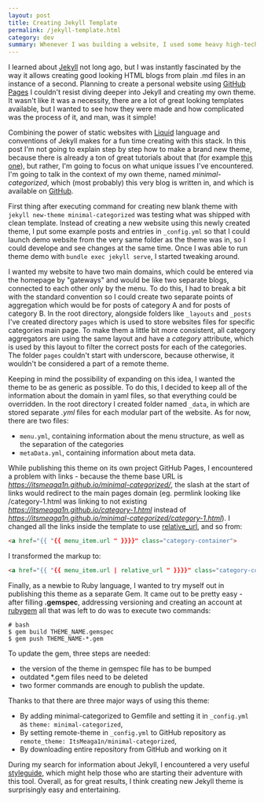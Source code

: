 ```yaml
---
layout: post
title: Creating Jekyll Template
permalink: /jekyll-template.html
category: dev
summary: Whenever I was building a website, I used some heavy high-tech libraries for that. Recently, I discovered a much more light-weight ways to create simple websites. In this post I will write about my experiences with <b>Jekyll</b>.
---
```


I learned about [Jekyll](https://jekyllrb.com/) not long ago, but I was instantly fascinated by the way it allows creating good looking HTML blogs from plain .md files in an instance of a second. Planning to create a personal website using [GitHub Pages](https://pages.github.com/) I couldn't resist diving deeper into Jekyll and creating my own theme. It wasn't like it was a necessity, there are a lot of great looking templates available, but I wanted to see how they were made and how complicated was the process of it, and man, was it simple!

Combining the power of static websites with [Liquid](https://shopify.github.io/liquid/) language and conventions of Jekyll makes for a fun time creating with this stack. In this post I'm not going to explain step by step how to make a brand new theme, because there is already a ton of great tutorials about that (for example [this one](https://medium.com/@jameshamann/creating-your-own-jekyll-theme-gem-1f8180a0e4b8)), but rather, I'm going to focus on what unique issues I've encountered. I'm going to talk in the context of my own theme, named _minimal-categorized_, which (most probably) this very blog is written in, and which is available on [GitHub](https://github.com/ItsMeaga1n/minimal-categorized/).

First thing after executing command for creating new blank theme with `jekyll new-theme minimal-categorized` was testing what was shipped with clean template. Instead of creating a new website using this newly created theme, I put some example posts and entries in `_config.yml` so that I could launch demo website from the very same folder as the theme was in, so I could develope and see changes at the same time. Once I was able to run theme demo with `bundle exec jekyll serve`, I started tweaking around.

I wanted my website to have two main domains, which could be entered via the homepage by "gateways" and would be like two separate blogs, connected to each other only by the menu. To do this, I had to break a bit with the standard convention so I could create two separate points of aggregation which would be for posts of category A and for posts of category B. In the root directory, alongside folders like `_layouts` and `_posts` I've created directory `pages` which is used to store websites files for specific categories main page. To make them a little bit more consistent, all category aggregators are using the same layout and have a _category_ attribute, which is used by this layout to filter the correct posts for each of the categories. The folder `pages` couldn't start with underscore, because otherwise, it wouldn't be considered a part of a remote theme.

Keeping in mind the possibility of expanding on this idea, I wanted the theme to be as generic as possible. To do this, I decided to keep all of the information about the domain in yaml files, so that everything could be overridden. In the root directory I created folder named `_data`, in which are stored separate _.yml_ files for each modular part of the website. As for now, there are two files:
* `menu.yml`, containing information about the menu structure, as well as the separation of the categories
* `metaData.yml`, containing information about meta data.

While publishing this theme on its own project GitHub Pages, I encountered a problem with links - because the theme base URL is _https://itsmeaga1n.github.io/minimal-categorized/_, the slash at the start of links would redirect to the main pages domain (eg. permlink looking like /category-1.html was linking to not existing _https://itsmeaga1n.github.io/category-1.html_ instead of _https://itsmeaga1n.github.io/minimal-categorized/category-1.html_). I changed all the links inside the template to use [relative_url](https://talk.jekyllrb.com/t/relative-url-and-baseurl/2051), and so from:
```html
<a href="{{ "{{ menu_item.url " }}}}" class="category-container">
```
I transformed the markup to:
```html
<a href="{{ "{{ menu_item.url | relative_url " }}}}" class="category-container">
```

Finally, as a newbie to Ruby language, I wanted to try myself out in publishing this theme as a separate Gem. It came out to be pretty easy - after filling **.gemspec**, addressing versioning and creating an account at [rubygem](https://rubygems.org/) all that was left to do was to execute two commands:
```shell
# bash
$ gem build THEME_NAME.gemspec
$ gem push THEME_NAME-*.gem
```
To update the gem, three steps are needed:
* the version of the theme in gemspec file has to be bumped 
* outdated *.gem files need to be deleted
* two former commands are enough to publish the update.

Thanks to that there are three major ways of using this theme: 
* By adding minimal-categorized to Gemfile and setting it in `_config.yml` as `theme: minimal-categorized`,
* By setting remote-theme in `_config.yml` to GitHub repository as `remote_theme: ItsMeaga1n/minimal-categorized`,
* By downloading entire repository from GitHub and working on it

During my search for information about Jekyll, I encountered a very useful [styleguide](https://github.com/benbalter/jekyll-style-guide), which might help those who are starting their adventure with this tool. Overall, as for great results, I think creating new Jekyll theme is surprisingly easy and entertaining.